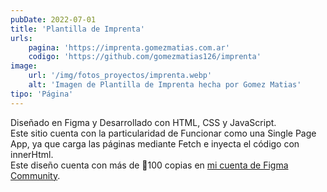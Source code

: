 ```yaml
---
pubDate: 2022-07-01
title: 'Plantilla de Imprenta'
urls: 
    pagina: 'https://imprenta.gomezmatias.com.ar'
    codigo: 'https://github.com/gomezmatias126/imprenta'
image:
    url: '/img/fotos_proyectos/imprenta.webp'
    alt: 'Imagen de Plantilla de Imprenta hecha por Gomez Matias'
tipo: 'Página'
---
```

Diseñado en Figma y Desarrollado con HTML, CSS y JavaScript.\
Este sitio cuenta con la particularidad de Funcionar como una Single Page App, ya que carga las páginas mediante Fetch e inyecta el código con innerHtml.\
Este diseño cuenta con más de 🏅100 copias en 
<a href="https://www.figma.com/community/file/1078325472018818761" class="underline" target="_blank">mi cuenta de Figma Community</a>.